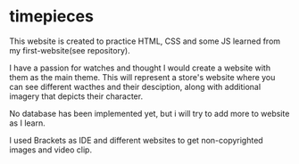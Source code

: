# timepieces


This website is created to practice HTML, CSS and some JS learned from my first-website(see repository). 

I have a passion for watches and thought I would create a website with them as the main theme. This will represent a store's website where you can see different wacthes and their desciption, along with additional imagery that depicts their character. 

No database has been implemented yet, but i will try to add more to website as I learn.


I used Brackets as IDE and different websites to get non-copyrighted images and video clip. 



